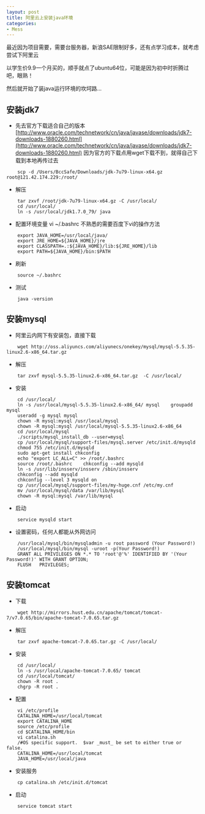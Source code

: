 ```yaml
---
layout: post
title: 阿里云上安装java环境
categories:
- Mess
---
```


最近因为项目需要，需要台服务器，新浪SAE限制好多，还有点学习成本，就考虑尝试下阿里云

以学生价9.9一个月买的，顺手就点了ubuntu64位，可能是因为初中时折腾过吧，眼熟！

然后就开始了装java运行环境的坎坷路...

## 安装jdk7

* 先去官方下载适合自己的版本 
	[http://www.oracle.com/technetwork/cn/java/javase/downloads/jdk7-downloads-1880260.html](http://www.oracle.com/technetwork/cn/java/javase/downloads/jdk7-downloads-1880260.html)
因为官方的下载点用wget下载不到，就得自己下载到本地再传过去  

```
	scp -d /Users/BccSafe/Downloads/jdk-7u79-linux-x64.gz root@121.42.174.229:/root/
``` 

* 解压

```	
	tar zxvf /root/jdk-7u79-linux-x64.gz -C /usr/local/
	cd /usr/local/
	ln -s /usr/local/jdk1.7.0_79/ java 
```

* 配置环境变量 vi ~/.bashrc 不熟悉的需要百度下vi的操作方法 

```	
	export JAVA_HOME=/usr/local/java/ 
	export JRE_HOME=${JAVA_HOME}/jre	
	export CLASSPATH=.:${JAVA_HOME}/lib:${JRE_HOME}/lib
	export PATH=${JAVA_HOME}/bin:$PATH 	
```

* 刷新

```
	source ~/.bashrc
```

* 测试

```
	java -version
```
	
## 安装mysql

* 阿里云内网下有安装包，直接下载

```	
	wget http://oss.aliyuncs.com/aliyunecs/onekey/mysql/mysql-5.5.35-linux2.6-x86_64.tar.gz
```

* 解压

```
	tar zxvf mysql-5.5.35-linux2.6-x86_64.tar.gz  -C /usr/local/ 
```
 
* 安装

```	
	cd /usr/local/
	ln -s /usr/local/mysql-5.5.35-linux2.6-x86_64/ mysql 	groupadd mysql
	useradd -g mysql mysql
	chown -R mysql:mysql /usr/local/mysql
	chown -R mysql:mysql /usr/local/mysql-5.5.35-linux2.6-x86_64
	cd /usr/local/mysql
	./scripts/mysql_install_db --user=mysql  
	cp /usr/local/mysql/support-files/mysql.server /etc/init.d/mysqld 
	chmod 755 /etc/init.d/mysqld
	sudo apt-get install chkconfig 
	echo "export LC_ALL=C" >> /root/.bashrc
	source /root/.bashrc 	chkconfig --add mysqld
	ln -s /usr/lib/insserv/insserv /sbin/insserv
 	chkconfig --add mysqld
	chkconfig --level 3 mysqld on 
	cp /usr/local/mysql/support-files/my-huge.cnf /etc/my.cnf
	mv /usr/local/mysql/data /var/lib/mysql
	chown -R mysql:mysql /var/lib/mysql
```

* 启动

```
	service mysqld start
```

* 设置密码，任何人都能从外网访问

```	
	/usr/local/mysql/bin/mysqladmin -u root password (Your Password!)
	/usr/local/mysql/bin/mysql -uroot -p(Your Password!)
	GRANT ALL PRIVILEGES ON *.* TO 'root'@'%' IDENTIFIED BY '(Your Password!)' WITH GRANT OPTION;
	FLUSH   PRIVILEGES; 	
```

## 安装tomcat

* 下载

```
	wget http://mirrors.hust.edu.cn/apache/tomcat/tomcat-7/v7.0.65/bin/apache-tomcat-7.0.65.tar.gz
```

* 解压

```	
	tar zxvf apache-tomcat-7.0.65.tar.gz -C /usr/local/
```

* 安装 

```	
	cd /usr/local/
	ln -s /usr/local/apache-tomcat-7.0.65/ tomcat 
	cd /usr/local/tomcat/
	chown -R root .
	chgrp -R root .
```

* 配置

```
	vi /etc/profile
	CATALINA_HOME=/usr/local/tomcat 
	export CATALINA_HOME
	source /etc/profile
	cd $CATALINA_HOME/bin
	vi catalina.sh
	/#OS specific support.  $var _must_ be set to either true or false.
	CATALINA_HOME=/usr/local/tomcat
	JAVA_HOME=/usr/local/java 
```

* 安装服务

```
	cp catalina.sh /etc/init.d/tomcat
```

* 启动

```	
	service tomcat start
```





 